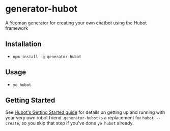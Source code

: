 # generator-hubot

A [Yeoman](http://yeoman.io) generator for creating your own chatbot using the Hubot framework


## Installation

- `npm install -g generator-hubot`

## Usage

- `yo hubot`

## Getting Started

See [Hubot's Getting Started
guide](https://github.com/github/hubot/blob/master/docs/index.md) for
details on getting up and running with your very own robot friend.
`generator-hubot` is a replacement for `hubot --create`,
so you skip that step if you've done `yo hubot` already.
